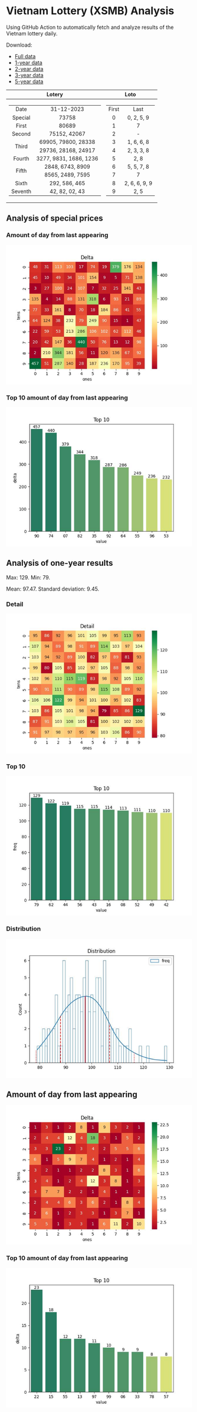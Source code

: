 # Vietnam Lottery (XSMB) Analysis

Using GitHub Action to automatically fetch and analyze results of the Vietnam lottery daily.

Download:

* [Full data](https://raw.githubusercontent.com/khiemdoan/vietnam-lottery-xsmb-analysis/main/results/xsmb.csv)
* [1-year data](https://raw.githubusercontent.com/khiemdoan/vietnam-lottery-xsmb-analysis/main/results/xsmb_1_year.csv)
* [2-year data](https://raw.githubusercontent.com/khiemdoan/vietnam-lottery-xsmb-analysis/main/results/xsmb_2_year.csv)
* [3-year data](https://raw.githubusercontent.com/khiemdoan/vietnam-lottery-xsmb-analysis/main/results/xsmb_3_year.csv)
* [5-year data](https://raw.githubusercontent.com/khiemdoan/vietnam-lottery-xsmb-analysis/main/results/xsmb_5_year.csv)

| Lotery      | Loto |
| :-----------: | :-----------: |
| <table><tr><td>Date</td><td>31-12-2023</td></tr><tr><td>Special</td><td>73758</td></tr><tr><td>First</td><td>80689</td></tr><tr><td>Second</td><td>75152, 42067</td></tr><tr><td rowspan="2">Third</td><td>69905, 79800, 28338</td></tr><tr><td>29736, 28168, 24917</td></tr><tr><td>Fourth</td><td>3277, 9831, 1686, 1236</td></tr><tr><td rowspan="2">Fifth</td><td>2848, 6743, 8909</td></tr><tr><td>8565, 2489, 7595</td></tr><tr><td>Sixth</td><td>292, 586, 465</td></tr><tr><td>Seventh</td><td>42, 82, 02, 43</td></tr></table> | <table><tr><td>First</td><td>Last</td></tr><tr><td>0</td><td>0, 2, 5, 9</td></tr><tr><td>1</td><td>7</td></tr><tr><td>2</td><td>-</td></tr><tr><td>3</td><td>1, 6, 6, 8</td></tr><tr><td>4</td><td>2, 3, 3, 8</td></tr><tr><td>5</td><td>2, 8</td></tr><tr><td>6</td><td>5, 5, 7, 8</td></tr><tr><td>7</td><td>7</td></tr><tr><td>8</td><td>2, 6, 6, 9, 9</td></tr><tr><td>9</td><td>2, 5</td></tr></table> |


<h2>Analysis of special prices</h2>

<h3>Amount of day from last appearing</h3>

![Delta](images/special_delta.jpg)

<h3>Top 10 amount of day from last appearing</h3>

![Delta top 10](images/special_delta_top_10.jpg)

<h2>Analysis of one-year results</h2>

Max: 129. Min: 79.

Mean: 97.47. Standard deviation: 9.45.

<h3>Detail</h3>

![Detail](images/heatmap.jpg)

<h3>Top 10</h3>

![Top 10](images/top-10.jpg)

<h3>Distribution</h3>

![Distribution](images/distribution.jpg)

<h2>Amount of day from last appearing</h2>

![Delta](images/delta.jpg)

<h3>Top 10 amount of day from last appearing</h3>

![Delta top 10](images/delta_top_10.jpg)